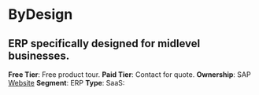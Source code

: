 # ByDesign

## ERP specifically designed for midlevel businesses.

**Free Tier**: Free product tour.
**Paid Tier**: Contact for quote.
**Ownership**: SAP
[Website](https://www.sap.com/products/erp/business-bydesign.html)
**Segment**: ERP
**Type**: SaaS: 
